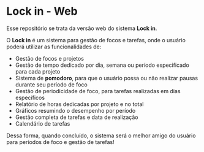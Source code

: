 # Lock in - Web

Esse repositório se trata da versão web do sistema **Lock in**.

O **Lock in** é um sistema para gestão de focos e tarefas, onde o usuário poderá utilizar as funcionalidades de:

- Gestão de focos e projetos
- Gestão de tempo dedicado por dia, semana ou período especificado para cada projeto
- Sistema de **pomodoro**, para que o usuário possa ou não realizar pausas durante seu período de foco
- Gestão de periodicidade de foco, para tarefas realizadas em dias específicos
- Relatório de horas dedicadas por projeto e no total
- Gráficos resumindo o desempenho por período
- Gestão completa de tarefas e data de realização
- Calendário de tarefas

Dessa forma, quando concluído, o sistema será o melhor amigo do usuário para períodos de foco e gestão de tarefas!
